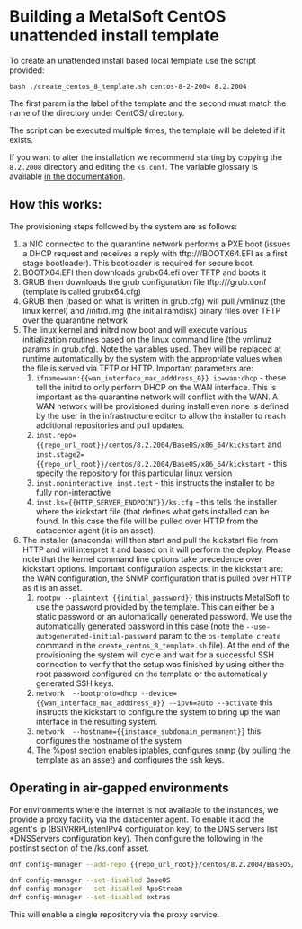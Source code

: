 # Building a MetalSoft CentOS unattended install template
To create an unattended install based local template use the script provided:

```
bash ./create_centos_8_template.sh centos-8-2-2004 8.2.2004
```

The first param is the label of the template and the second must match the name of the directory under CentOS/ directory.

The script can be executed multiple times, the template will be deleted if it exists.

If you want to alter the installation we recommend starting by copying the `8.2.2008` directory and editing the `ks.conf`.  The variable glossary is available [in the documentation](https://docs.metalsoft.io/en/latest/guides/creating_a_local_install_template_from_scratch.html).

## How this works:

The provisioning steps followed by the system are as follows:
1. a NIC connected to the quarantine network performs a PXE boot (issues a DHCP request and receives a reply with tftp:///BOOTX64.EFI as a first stage bootloader). This bootloader is required for secure boot.
2. BOOTX64.EFI then downloads grubx64.efi over TFTP and boots it
3. GRUB then downloads the grub configuration file tftp:///grub.conf (template is called grubx64.cfg)
4. GRUB then (based on what is written in grub.cfg) will pull /vmlinuz (the linux kernel) and /initrd.img (the initial ramdisk) binary files over TFTP over the quarantine network
5. The linux kernel and initrd now boot and will execute various initialization routines based on the linux command line (the vmlinuz params in grub.cfg). Note the variables used. They will be replaced at runtime automatically by the system with the appropriate values when the file is served via TFTP or HTTP. Important parameters are:
    1. `ifname=wan:{{wan_interface_mac_adddress_0}} ip=wan:dhcp` - these tell the initrd to only perform DHCP on the WAN interface. This is important as the quarantine network will conflict with the WAN.  A WAN network will be provisioned during install even none is defined by the user in the infrastructure editor to allow the installer to reach additional repositories and pull updates.
    2. `inst.repo={{repo_url_root}}/centos/8.2.2004/BaseOS/x86_64/kickstart` and `inst.stage2={{repo_url_root}}/centos/8.2.2004/BaseOS/x86_64/kickstart` - this specify the repository for this particular linux version
    3. `inst.noninteractive inst.text` - this instructs the installer to be fully non-interactive
    4. `inst.ks={{HTTP_SERVER_ENDPOINT}}/ks.cfg` - this tells the installer where the kickstart file (that defines what gets installed can be found. In this case the file will be pulled over HTTP from the datacenter agent (it is an asset). 
6. The installer (anaconda) will then start and pull the kickstart file from HTTP and will interpret it and based on it will perform the deploy. Please note that the kernel command line options take precedence over kickstart options. Important configuration aspects: in the kickstart are:
 the WAN configuration, the SNMP configuration that is pulled over HTTP as it is an asset.
    1. `rootpw --plaintext {{initial_password}}` this instructs MetalSoft to use the password provided by the template. This can either be a static password or an automatically generated password. We use the automatically generated password in this case (note the `--use-autogenerated-initial-password` param to the `os-template create` command in the `create_centos_8_template.sh` file).  At the end of the provisioning the system will cycle and wait for a successful SSH connection to verify that the setup was finished by using either the root password configured on the template or the automatically generated SSH keys.
    2. `network  --bootproto=dhcp --device={{wan_interface_mac_adddress_0}} --ipv6=auto --activate` this instructs the kickstart to configure the system to bring up the wan interface in the resulting system.
    3. `network  --hostname={{instance_subdomain_permanent}}` this configures the hostname of the system
    4. The %post section enables iptables, configures snmp (by pulling the template as an asset) and configures the ssh keys.


## Operating in air-gapped environments

For environments where the internet is not available to the instances, we provide a proxy facility via the datacenter agent. To enable it add the agent's ip (BSIVRRPListenIPv4 configuration key) to the DNS servers list *DNSServers configuration key).
Then configure the following in the postinst section of the /ks.conf asset.

```bash
dnf config-manager --add-repo {{repo_url_root}}/centos/8.2.2004/BaseOS/x86_64/os/

dnf config-manager --set-disabled BaseOS
dnf config-manager --set-disabled AppStream
dnf config-manager --set-disabled extras
```

This will enable a single repository via the proxy service.

